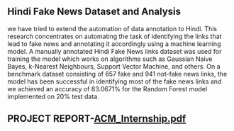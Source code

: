 Hindi Fake News Dataset and Analysis
--
we have tried to extend the automation of data annotation to Hindi. This research concentrates on automating the task of identifying the links that lead to fake news and annotating it accordingly using a machine learning model. A manually annotated Hindi Fake News links dataset was used for training the model which works on algorithms such as Gaussian Naive Bayes, k-Nearest Neighbours, Support Vector Machine, and others. On a benchmark dataset consisting of 657 fake and 941 not-fake news links, the model has been successful in identifying most of the fake news links and we achieved an accuracy of 83.0671% for the Random Forest model implemented on 20% test data.

PROJECT REPORT-[ACM_Internship.pdf](https://github.com/mehakagg1313/Internship_Project/files/7037760/ACM_Internship.pdf)
--
